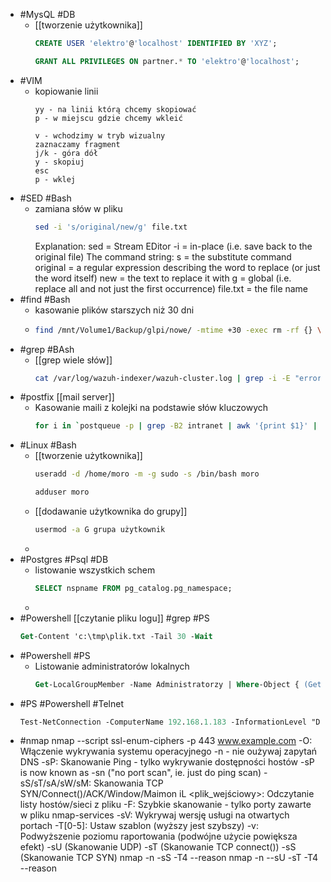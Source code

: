 - #MysQL #DB
	- [[tworzenie użytkownika]]
	  ``` sql
	  CREATE USER 'elektro'@'localhost' IDENTIFIED BY 'XYZ';
	  
	  GRANT ALL PRIVILEGES ON partner.* TO 'elektro'@'localhost';
	  ```
- #VIM
	- kopiowanie linii
	  ```
	  yy - na linii którą chcemy skopiować
	  p - w miejscu gdzie chcemy wkleić
	  ```
	  ```
	  v - wchodzimy w tryb wizualny
	  zaznaczamy fragment
	  j/k - góra dół
	  y - skopiuj
	  esc
	  p - wklej
	  ```
- #SED #Bash
	- zamiana słów w pliku
	  ``` bash
	  sed -i 's/original/new/g' file.txt
	  ```
	  Explanation:
	  sed = Stream EDitor
	  -i = in-place (i.e. save back to the original file)
	  The command string:
	  s = the substitute command
	  original = a regular expression describing the word to replace (or just the word itself)
	  new = the text to replace it with
	  g = global (i.e. replace all and not just the first occurrence)
	  file.txt = the file name
- #find #Bash
	- kasowanie plików starszych niż 30 dni
	- ``` bash
	  find /mnt/Volume1/Backup/glpi/nowe/ -mtime +30 -exec rm -rf {} \;
	  ```
- #grep #BAsh
	- [[grep wiele słów]]
	  ``` bash
	  cat /var/log/wazuh-indexer/wazuh-cluster.log | grep -i -E "error|warn"
	  ```
- #postfix [[mail server]]
	- Kasowanie maili z kolejki na podstawie słów kluczowych
	  ``` bash 
	  for i in `postqueue -p | grep -B2 intranet | awk '{print $1}' | grep -v 'delivery' | grep -v 'intranetwww@httpserver.sla.pl' | grep -v 'connect' | grep -v '-' `; do postsuper -d  $i; done
	  ```
- #Linux #Bash
	- [[tworzenie użytkownika]] 
	  ``` bash
	  useradd -d /home/moro -m -g sudo -s /bin/bash moro
	  ```
	  ``` bash
	  adduser moro
	  ```
	- [[dodawanie użytkownika do grupy]]
	  ``` bash
	  usermod -a G grupa użytkownik
	  ```
	-
- #Postgres #Psql #DB
	- listowanie wszystkich schem
	  ``` sql
	  SELECT nspname FROM pg_catalog.pg_namespace;
	  ```
	-
- #Powershell [[czytanie pliku logu]] #grep #PS
  ``` ps
  Get-Content 'c:\tmp\plik.txt -Tail 30 -Wait
  ```
- #Powershell #PS
	- Listowanie administratorów lokalnych
	  ```  ps
	  Get-LocalGroupMember -Name Administratorzy | Where-Object { (Get-LocalUser $_.SID -EA 0).Enabled } | Select Name
	  ```
- #PS #Powershell #Telnet
  ``` ps
  Test-NetConnection -ComputerName 192.168.1.183 -InformationLevel "Detailed" -Port 8089
  ```
- #nmap 
  nmap --script ssl-enum-ciphers -p 443 www.example.com 
  -O: Włączenie wykrywania systemu operacyjnego
  -n - nie oużywaj zapytań DNS
  -sP: Skanowanie Ping - tylko wykrywanie dostępności hostów 
  -sP is now known as -sn ("no port scan", ie. just do ping scan) 
  -sS/sT/sA/sW/sM: Skanowania TCP SYN/Connect()/ACK/Window/Maimon 
  iL <plik_wejściowy>: Odczytanie listy hostów/sieci z pliku
  -F: Szybkie skanowanie - tylko porty zawarte w pliku nmap-services 
  -sV: Wykrywaj wersję usługi na otwartych portach 
  -T[0-5]: Ustaw szablon (wyższy jest szybszy) 
  -v: Podwyższenie poziomu raportowania (podwójne użycie powiększa efekt) 
  -sU (Skanowanie UDP) 
  -sT (Skanowanie TCP connect()) 
  -sS (Skanowanie TCP SYN) 
  nmap -n -sS -T4 --reason 
  nmap -n --sU -sT -T4 --reason
